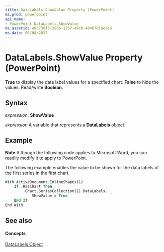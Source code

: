 ```yaml
---
title: DataLabels.ShowValue Property (PowerPoint)
ms.prod: powerpoint
api_name:
- PowerPoint.DataLabels.ShowValue
ms.assetid: e0c739f6-286b-1267-49c0-484b7d1bca16
ms.date: 06/08/2017
---
```



# DataLabels.ShowValue Property (PowerPoint)

 **True** to display the data label values for a specified chart. **False** to hide the values. Read/write **Boolean**.


## Syntax

 _expression_. **ShowValue**

 _expression_ A variable that represents a **[DataLabels](PowerPoint.DataLabels.md)** object.


## Example




 **Note**  Although the following code applies to Microsoft Word, you can readily modify it to apply to PowerPoint.

The following example enables the value to be shown for the data labels of the first series in the first chart.




```vb
With ActiveDocument.InlineShapes(1)
    If .HasChart Then
        .Chart.SeriesCollection(1).DataLabels. _
            ShowValue = True
    End If
End With
```


## See also


#### Concepts


[DataLabels Object](PowerPoint.DataLabels.md)

